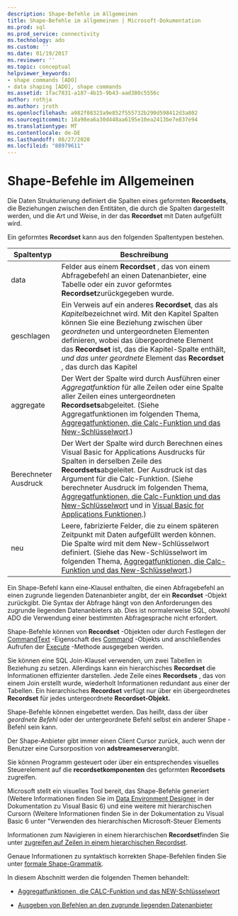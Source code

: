 ```yaml
---
description: Shape-Befehle im Allgemeinen
title: Shape-Befehle im allgemeinen | Microsoft-Dokumentation
ms.prod: sql
ms.prod_service: connectivity
ms.technology: ado
ms.custom: ''
ms.date: 01/19/2017
ms.reviewer: ''
ms.topic: conceptual
helpviewer_keywords:
- shape commands [ADO]
- data shaping [ADO], shape commands
ms.assetid: 1fac7831-a187-4b15-9b43-aad380c5556c
author: rothja
ms.author: jroth
ms.openlocfilehash: a982f08323a9e852f555732b290d598412d3a802
ms.sourcegitcommit: 18a98ea6a30d448aa6195e10ea2413be7e837e94
ms.translationtype: MT
ms.contentlocale: de-DE
ms.lasthandoff: 08/27/2020
ms.locfileid: "88979611"
---
```

# <a name="shape-commands-in-general"></a>Shape-Befehle im Allgemeinen
Die Daten Strukturierung definiert die Spalten eines geformten **Recordsets**, die Beziehungen zwischen den Entitäten, die durch die Spalten dargestellt werden, und die Art und Weise, in der das **Recordset** mit Daten aufgefüllt wird.  
  
 Ein geformtes **Recordset** kann aus den folgenden Spaltentypen bestehen.  
  
|Spaltentyp|Beschreibung|  
|-----------------|-----------------|  
|data|Felder aus einem **Recordset** , das von einem Abfragebefehl an einen Datenanbieter, eine Tabelle oder ein zuvor geformtes **Recordset**zurückgegeben wurde.|  
|geschlagen|Ein Verweis auf ein anderes **Recordset**, das als *Kapitel*bezeichnet wird. Mit den Kapitel Spalten können Sie eine Beziehung zwischen über *geordneten* und untergeordneten Elementen definieren, wobei das übergeordnete Element das **Recordset** ist, das die Kapitel-Spalte enthält, *und das unter* *geordnete* Element das **Recordset** , das durch das Kapitel|  
|aggregate|Der Wert der Spalte wird durch Ausführen einer *Aggregatfunktion* für alle Zeilen oder eine Spalte aller Zeilen eines untergeordneten **Recordsets**abgeleitet. (Siehe Aggregatfunktionen im folgenden Thema, [Aggregatfunktionen, die Calc-Funktion und das New-Schlüsselwort](../../../ado/guide/data/aggregate-functions-the-calc-function-and-the-new-keyword.md).)|  
|Berechneter Ausdruck|Der Wert der Spalte wird durch Berechnen eines Visual Basic for Applications Ausdrucks für Spalten in derselben Zeile des **Recordsets**abgeleitet. Der Ausdruck ist das Argument für die Calc-Funktion. (Siehe berechneter Ausdruck im folgenden Thema, [Aggregatfunktionen, die Calc-Funktion und das New-Schlüsselwort](../../../ado/guide/data/aggregate-functions-the-calc-function-and-the-new-keyword.md) und in [Visual Basic for Applications Funktionen](../../../ado/guide/data/visual-basic-for-applications-functions.md).)|  
|neu|Leere, fabrizierte Felder, die zu einem späteren Zeitpunkt mit Daten aufgefüllt werden können. Die Spalte wird mit dem New-Schlüsselwort definiert. (Siehe das New-Schlüsselwort im folgenden Thema, [Aggregatfunktionen, die Calc-Funktion und das New-Schlüsselwort](../../../ado/guide/data/aggregate-functions-the-calc-function-and-the-new-keyword.md).)|  
  
 Ein Shape-Befehl kann eine-Klausel enthalten, die einen Abfragebefehl an einen zugrunde liegenden Datenanbieter angibt, der ein **Recordset** -Objekt zurückgibt. Die Syntax der Abfrage hängt von den Anforderungen des zugrunde liegenden Datenanbieters ab. Dies ist normalerweise SQL, obwohl ADO die Verwendung einer bestimmten Abfragesprache nicht erfordert.  
  
 Shape-Befehle können von **Recordset** -Objekten oder durch Festlegen der [CommandText](../../../ado/reference/ado-api/commandtext-property-ado.md) -Eigenschaft des [Command](../../../ado/reference/ado-api/command-object-ado.md) -Objekts und anschließendes Aufrufen der [Execute](../../../ado/reference/ado-api/execute-method-ado-command.md) -Methode ausgegeben werden.  
  
 Sie können eine SQL Join-Klausel verwenden, um zwei Tabellen in Beziehung zu setzen. Allerdings kann ein hierarchisches **Recordset** die Informationen effizienter darstellen. Jede Zeile eines **Recordsets** , das von einem Join erstellt wurde, wiederholt Informationen redundant aus einer der Tabellen. Ein hierarchisches **Recordset** verfügt nur über ein übergeordnetes **Recordset** für jedes untergeordnete **Recordset-Objekt.**  
  
 Shape-Befehle können eingebettet werden. Das heißt, dass der über *geordnete Befehl* oder der untergeordnete Befehl selbst ein anderer Shape *-* Befehl sein kann.  
  
 Der Shape-Anbieter gibt immer einen Client Cursor zurück, auch wenn der Benutzer eine Cursorposition von **adstreameserver**angibt.  
  
 Sie können Programm gesteuert oder über ein entsprechendes visuelles Steuerelement auf die **recordsetkomponenten** des geformten **Recordsets** zugreifen.  
  
 Microsoft stellt ein visuelles Tool bereit, das Shape-Befehle generiert (Weitere Informationen finden Sie im [Data Environment Designer](https://go.microsoft.com/fwlink/?LinkId=5689) in der Dokumentation zu Visual Basic 6) und eine weitere mit hierarchischen Cursorn (Weitere Informationen finden Sie in der Dokumentation zu Visual Basic 6 unter "Verwenden des hierarchischen Microsoft-Steuer Elements  
  
 Informationen zum Navigieren in einem hierarchischen **Recordset**finden Sie unter [zugreifen auf Zeilen in einem hierarchischen Recordset](../../../ado/guide/data/accessing-rows-in-a-hierarchical-recordset.md).  
  
 Genaue Informationen zu syntaktisch korrekten Shape-Befehlen finden Sie unter [formale Shape-Grammatik](../../../ado/guide/data/formal-shape-grammar.md).  
  
 In diesem Abschnitt werden die folgenden Themen behandelt:  
  
-   [Aggregatfunktionen, die CALC-Funktion und das NEW-Schlüsselwort](../../../ado/guide/data/aggregate-functions-the-calc-function-and-the-new-keyword.md)  
  
-   [Ausgeben von Befehlen an den zugrunde liegenden Datenanbieter](../../../ado/guide/data/issuing-commands-to-the-underlying-data-provider.md)
